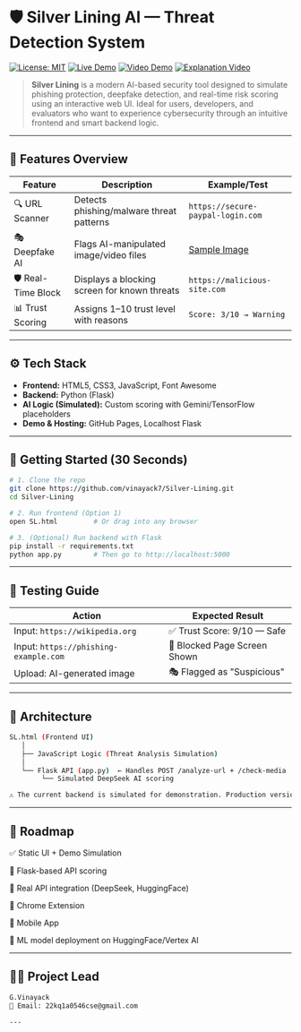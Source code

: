 # 🛡️ Silver Lining AI — Threat Detection System

[![License: MIT](https://img.shields.io/badge/License-MIT-blue.svg)](LICENSE)
[![Live Demo](https://img.shields.io/badge/Try_Online-Here-green)](templates/SL.html)
[![Video Demo](https://img.shields.io/badge/Video_Demo-Here-red)](https://drive.google.com/file/d/1FOLh3OPfuckIW0o2swGFXAWhN9ICngMA/view)
[![Explanation Video](https://img.shields.io/badge/Watch_Video-Here-purple)](https://drive.google.com/file/d/1SNCplL_UkRUdFjr8UqSbhFkSsRqC65uM/view?usp=drivesdk)

> **Silver Lining** is a modern AI-based security tool designed to simulate phishing protection, deepfake detection, and real-time risk scoring using an interactive web UI. Ideal for users, developers, and evaluators who want to experience cybersecurity through an intuitive frontend and smart backend logic.

---

## 🌟 Features Overview

| Feature            | Description                                | Example/Test                      |
|-------------------|--------------------------------------------|----------------------------------|
| 🔍 URL Scanner     | Detects phishing/malware threat patterns    | `https://secure-paypal-login.com` |
| 🎭 Deepfake AI     | Flags AI-manipulated image/video files      | [Sample Image](assets/test-image.jpg) |
| 🛡️ Real-Time Block | Displays a blocking screen for known threats | `https://malicious-site.com`     |
| 📊 Trust Scoring   | Assigns 1–10 trust level with reasons        | `Score: 3/10 → Warning`          |

---

## ⚙️ Tech Stack

- **Frontend:** HTML5, CSS3, JavaScript, Font Awesome  
- **Backend:** Python (Flask)  
- **AI Logic (Simulated):** Custom scoring with Gemini/TensorFlow placeholders  
- **Demo & Hosting:** GitHub Pages, Localhost Flask

---

## 🚀 Getting Started (30 Seconds)

```bash
# 1. Clone the repo
git clone https://github.com/vinayack7/Silver-Lining.git
cd Silver-Lining

# 2. Run frontend (Option 1)
open SL.html         # Or drag into any browser

# 3. (Optional) Run backend with Flask
pip install -r requirements.txt
python app.py        # Then go to http://localhost:5000
```
---

## 🧪 Testing Guide

| Action                                | Expected Result              |
| ------------------------------------- | ---------------------------- |
| Input: `https://wikipedia.org`        | ✅ Trust Score: 9/10 — Safe   |
| Input: `https://phishing-example.com` | 🚫 Blocked Page Screen Shown |
| Upload: AI-generated image            | 🎭 Flagged as "Suspicious"   |

---

## 🧠 Architecture

```bash
SL.html (Frontend UI)
   │
   ├── JavaScript Logic (Threat Analysis Simulation)
   │
   └── Flask API (app.py)  ← Handles POST /analyze-url + /check-media
        └── Simulated DeepSeek AI scoring

⚠️ The current backend is simulated for demonstration. Production version would integrate real AI models or services (e.g., VirusTotal, DeepFace, Gemini).
```
---

## 🎯 Roadmap

✅ Static UI + Demo Simulation

🧪 Flask-based API scoring

🔄 Real API integration (DeepSeek, HuggingFace)

🔌 Chrome Extension

📱 Mobile App

🧠 ML model deployment on HuggingFace/Vertex AI

---

## 👨‍💻 Project Lead

```bash
G.Vinayack
📧 Email: 22kq1a0546cse@gmail.com

---
